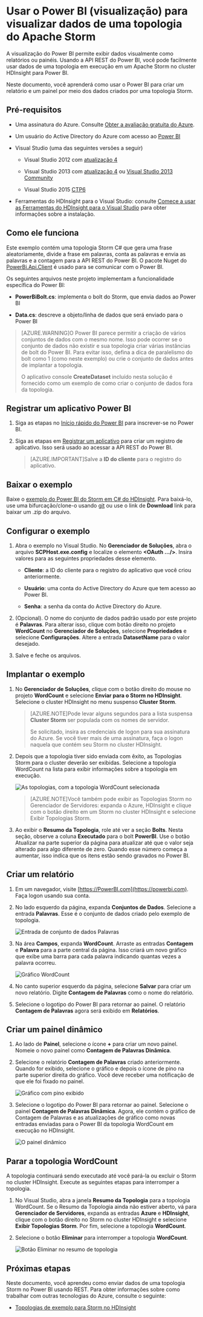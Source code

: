 <properties
 pageTitle="Gravar dados no Power BI do Apache Storm | Microsoft Azure"
 description="Grave dados no Power BI de uma topologia C# em execução em um cluster do Apache Storm no HDInsight. Além disso, crie um relatório e um painel em tempo real usando o Power BI."
 services="hdinsight"
 documentationCenter=""
 authors="Blackmist"
 manager="paulettm"
 editor="cgronlun"
	tags="azure-portal"/>

<tags
 ms.service="hdinsight"
 ms.devlang="dotnet"
 ms.topic="article"
 ms.tgt_pltfrm="na"
 ms.workload="big-data"
 ms.date="09/23/2015"
 ms.author="larryfr"/>

# Usar o Power BI (visualização) para visualizar dados de uma topologia do Apache Storm

A visualização do Power BI permite exibir dados visualmente como relatórios ou painéis. Usando a API REST do Power BI, você pode facilmente usar dados de uma topologia em execução em um Apache Storm no cluster HDInsight para Power BI.

Neste documento, você aprenderá como usar o Power BI para criar um relatório e um painel por meio dos dados criados por uma topologia Storm.

## Pré-requisitos

- Uma assinatura do Azure. Consulte [Obter a avaliação gratuita do Azure](http://azure.microsoft.com/documentation/videos/get-azure-free-trial-for-testing-hadoop-in-hdinsight/).

* Um usuário do Active Directory do Azure com acesso ao [Power BI](https://powerbi.com)

* Visual Studio (uma das seguintes versões a seguir)

    * Visual Studio 2012 com [atualização 4](http://www.microsoft.com/download/details.aspx?id=39305)

    * Visual Studio 2013 com [atualização 4](http://www.microsoft.com/download/details.aspx?id=44921) ou [Visual Studio 2013 Community](http://go.microsoft.com/fwlink/?linkid=517284&clcid=0x409)

    * Visual Studio 2015 [CTP6](http://visualstudio.com/downloads/visual-studio-2015-ctp-vs)

* Ferramentas do HDInsight para o Visual Studio: consulte [Comece a usar as Ferramentas do HDInsight para o Visual Studio](../HDInsight/hdinsight-hadoop-visual-studio-tools-get-started.md) para obter informações sobre a instalação.

## Como ele funciona

Este exemplo contém uma topologia Storm C# que gera uma frase aleatoriamente, divide a frase em palavras, conta as palavras e envia as palavras e a contagem para a API REST do Power BI. O pacote Nuget do [PowerBi.Api.Client](https://github.com/Vtek/PowerBI.Api.Client) é usado para se comunicar com o Power BI.

Os seguintes arquivos neste projeto implementam a funcionalidade específica do Power BI:

* **PowerBiBolt.cs**: implementa o bolt do Storm, que envia dados ao Power BI

* **Data.cs**: descreve a objeto/linha de dados que será enviado para o Power BI

> [AZURE.WARNING]O Power BI parece permitir a criação de vários conjuntos de dados com o mesmo nome. Isso pode ocorrer se o conjunto de dados não existir e sua topologia criar várias instâncias de bolt do Power BI. Para evitar isso, defina a dica de paralelismo do bolt como 1 (como neste exemplo) ou crie o conjunto de dados antes de implantar a topologia.
>
> O aplicativo console **CreateDataset** incluído nesta solução é fornecido como um exemplo de como criar o conjunto de dados fora da topologia.

## Registrar um aplicativo Power BI

1. Siga as etapas no [Início rápido do Power BI](https://msdn.microsoft.com/PT-BR/library/dn931989.aspx) para inscrever-se no Power BI.

2. Siga as etapas em [Registrar um aplicativo](https://msdn.microsoft.com/PT-BR/library/dn877542.aspx) para criar um registro de aplicativo. Isso será usado ao acessar a API REST do Power BI.

    > [AZURE.IMPORTANT]Salve a **ID do cliente** para o registro do aplicativo.

## Baixar o exemplo

Baixe o [exemplo do Power BI do Storm em C# do HDInsight](https://github.com/Blackmist/hdinsight-csharp-storm-powerbi). Para baixá-lo, use uma bifurcação/clone-o usando [git](http://git-scm.com/) ou use o link de **Download** link para baixar um .zip do arquivo.

## Configurar o exemplo

1. Abra o exemplo no Visual Studio. No **Gerenciador de Soluções**, abra o arquivo **SCPHost.exe.config** e localize o elemento **<OAuth .../>**. Insira valores para as seguintes propriedades desse elemento.

    * **Cliente**: a ID do cliente para o registro do aplicativo que você criou anteriormente.

    * **Usuário**: uma conta do Active Directory do Azure que tem acesso ao Power BI.

    * **Senha**: a senha da conta do Active Directory do Azure.

2. (Opcional). O nome do conjunto de dados padrão usado por este projeto é **Palavras**. Para alterar isso, clique com botão direito no projeto **WordCount** no **Gerenciador de Soluções**, selecione **Propriedades** e selecione **Configurações**. Altere a entrada **DatasetName** para o valor desejado.

2. Salve e feche os arquivos.

## Implantar o exemplo

1. No **Gerenciador de Soluções**, clique com o botão direito do mouse no projeto **WordCount** e selecione **Enviar para o Storm no HDInsight**. Selecione o cluster HDInsight no menu suspenso **Cluster Storm**.

    > [AZURE.NOTE]Pode levar alguns segundos para a lista suspensa **Cluster Storm** ser populada com os nomes de servidor.
    >
    > Se solicitado, insira as credenciais de logon para sua assinatura do Azure. Se você tiver mais de uma assinatura, faça o logon naquela que contém seu Storm no cluster HDInsight.

2. Depois que a topologia tiver sido enviada com êxito, as Topologias Storm para o cluster deverão ser exibidas. Selecione a topologia WordCount na lista para exibir informações sobre a topologia em execução.

    ![As topologias, com a topologia WordCount selecionada](./media/hdinsight-storm-power-bi-topology/topologysummary.png)

    > [AZURE.NOTE]Você também pode exibir as Topologias Storm no Gerenciador de Servidores: expanda o Azure, HDInsight e clique com o botão direito em um Storm no cluster HDInsight e selecione Exibir Topologias Storm.

3. Ao exibir o **Resumo da Topologia**, role até ver a seção **Bolts**. Nesta seção, observe a coluna **Executado** para o bolt **PowerBI**. Use o botão Atualizar na parte superior da página para atualizar até que o valor seja alterado para algo diferente de zero. Quando esse número começa a aumentar, isso indica que os itens estão sendo gravados no Power BI.

## Criar um relatório

1. Em um navegador, visite [https://PowerBI.com](https://powerbi.com). Faça logon usando sua conta.

2. No lado esquerdo da página, expanda **Conjuntos de Dados**. Selecione a entrada **Palavras**. Esse é o conjunto de dados criado pelo exemplo de topologia.

    ![Entrada de conjunto de dados Palavras](./media/hdinsight-storm-power-bi-topology/words.png)

3. Na área **Campos**, expanda **WordCount**. Arraste as entradas **Contagem** e **Palavra** para a parte central da página. Isso criará um novo gráfico que exibe uma barra para cada palavra indicando quantas vezes a palavra ocorreu.

    ![Gráfico WordCount](./media/hdinsight-storm-power-bi-topology/wordcountchart.png)

4. No canto superior esquerdo da página, selecione **Salvar** para criar um novo relatório. Digite **Contagem de Palavras** como o nome do relatório.

5. Selecione o logotipo do Power BI para retornar ao painel. O relatório **Contagem de Palavras** agora será exibido em **Relatórios**.

## Criar um painel dinâmico

1. Ao lado de **Painel**, selecione o ícone **+** para criar um novo painel. Nomeie o novo painel como **Contagem de Palavras Dinâmica**.

2. Selecione o relatório **Contagem de Palavras** criado anteriormente. Quando for exibido, selecione o gráfico e depois o ícone de pino na parte superior direita do gráfico. Você deve receber uma notificação de que ele foi fixado no painel.

    ![Gráfico com pino exibido](./media/hdinsight-storm-power-bi-topology/pushpin.png)

2. Selecione o logotipo do Power BI para retornar ao painel. Selecione o painel **Contagem de Palavras Dinâmica**. Agora, ele contém o gráfico de Contagem de Palavras e as atualizações de gráfico como novas entradas enviadas para o Power BI da topologia WordCount em execução no HDInsight.

    ![O painel dinâmico](./media/hdinsight-storm-power-bi-topology/dashboard.png)

## Parar a topologia WordCount

A topologia continuará sendo executado até você pará-la ou excluir o Storm no cluster HDInsight. Execute as seguintes etapas para interromper a topologia.

1. No Visual Studio, abra a janela **Resumo da Topologia** para a topologia WordCount. Se o Resumo da Topologia ainda não estiver aberto, vá para **Gerenciador de Servidores**, expanda as entradas **Azure** e **HDInsight**, clique com o botão direito no Storm no cluster HDInsight e selecione **Exibir Topologias Storm**. Por fim, selecione a topologia **WordCount**.

2. Selecione o botão **Eliminar** para interromper a topologia **WordCount**.

    ![Botão Eliminar no resumo de topologia](./media/hdinsight-storm-power-bi-topology/killtopology.png)

## Próximas etapas

Neste documento, você aprendeu como enviar dados de uma topologia Storm no Power BI usando REST. Para obter informações sobre como trabalhar com outras tecnologias do Azure, consulte o seguinte:

* [Topologias de exemplo para Storm no HDInsight](hdinsight-storm-example-topology.md)

<!---HONumber=Sept15_HO4-->